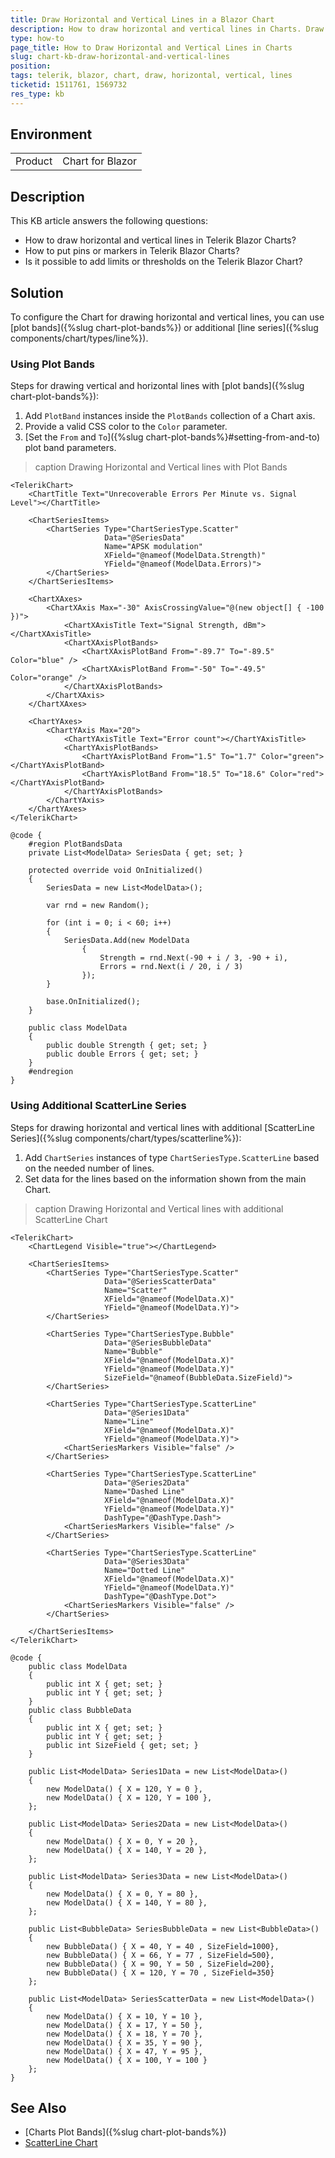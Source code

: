 ```yaml
---
title: Draw Horizontal and Vertical Lines in a Blazor Chart
description: How to draw horizontal and vertical lines in Charts. Draw vertical lines in Charts with line series. Draw horizontal lines in Charts with plot bands.
type: how-to
page_title: How to Draw Horizontal and Vertical Lines in Charts
slug: chart-kb-draw-horizontal-and-vertical-lines
position: 
tags: telerik, blazor, chart, draw, horizontal, vertical, lines
ticketid: 1511761, 1569732
res_type: kb
---
```


## Environment

<table>
    <tbody>
        <tr>
            <td>Product</td>
            <td>Chart for Blazor</td>
        </tr>
    </tbody>
</table>


## Description

This KB article answers the following questions:

* How to draw horizontal and vertical lines in Telerik Blazor Charts?
* How to put pins or markers in Telerik Blazor Charts?
* Is it possible to add limits or thresholds on the Telerik Blazor Chart?

## Solution

To configure the Chart for drawing horizontal and vertical lines, you can use [plot bands]({%slug chart-plot-bands%}) or additional [line series]({%slug components/chart/types/line%}).

### Using Plot Bands

Steps for drawing vertical and horizontal lines with [plot bands]({%slug chart-plot-bands%}):

1. Add `PlotBand` instances inside the `PlotBands` collection of a Chart axis.
2. Provide a valid CSS color to the `Color` parameter.
3. [Set the `From` and `To`]({%slug chart-plot-bands%}#setting-from-and-to) plot band parameters.

>caption Drawing Horizontal and Vertical lines with Plot Bands

`````CSHTML
<TelerikChart>
    <ChartTitle Text="Unrecoverable Errors Per Minute vs. Signal Level"></ChartTitle>

    <ChartSeriesItems>
        <ChartSeries Type="ChartSeriesType.Scatter"
                     Data="@SeriesData"
                     Name="APSK modulation"
                     XField="@nameof(ModelData.Strength)"
                     YField="@nameof(ModelData.Errors)">
        </ChartSeries>
    </ChartSeriesItems>

    <ChartXAxes>
        <ChartXAxis Max="-30" AxisCrossingValue="@(new object[] { -100 })">
            <ChartXAxisTitle Text="Signal Strength, dBm"></ChartXAxisTitle>
            <ChartXAxisPlotBands>
                <ChartXAxisPlotBand From="-89.7" To="-89.5" Color="blue" />
                <ChartXAxisPlotBand From="-50" To="-49.5" Color="orange" />
            </ChartXAxisPlotBands>
        </ChartXAxis>
    </ChartXAxes>

    <ChartYAxes>
        <ChartYAxis Max="20">
            <ChartYAxisTitle Text="Error count"></ChartYAxisTitle>
            <ChartYAxisPlotBands>
                <ChartYAxisPlotBand From="1.5" To="1.7" Color="green"></ChartYAxisPlotBand>
                <ChartYAxisPlotBand From="18.5" To="18.6" Color="red"></ChartYAxisPlotBand>
            </ChartYAxisPlotBands>
        </ChartYAxis>
    </ChartYAxes>
</TelerikChart>

@code {
    #region PlotBandsData
    private List<ModelData> SeriesData { get; set; }

    protected override void OnInitialized()
    {
        SeriesData = new List<ModelData>();

        var rnd = new Random();

        for (int i = 0; i < 60; i++)
        {
            SeriesData.Add(new ModelData
                {
                    Strength = rnd.Next(-90 + i / 3, -90 + i),
                    Errors = rnd.Next(i / 20, i / 3)
                });
        }

        base.OnInitialized();
    }

    public class ModelData
    {
        public double Strength { get; set; }
        public double Errors { get; set; }
    }
    #endregion
}
`````

### Using Additional ScatterLine Series

Steps for drawing horizontal and vertical lines with additional [ScatterLine Series]({%slug components/chart/types/scatterline%}):

1. Add `ChartSeries` instances of type `ChartSeriesType.ScatterLine` based on the needed number of lines.
2. Set data for the lines based on the information shown from the main Chart.

>caption Drawing Horizontal and Vertical lines with additional ScatterLine Chart

````CSHTML
<TelerikChart>
    <ChartLegend Visible="true"></ChartLegend>

    <ChartSeriesItems>
        <ChartSeries Type="ChartSeriesType.Scatter"
                     Data="@SeriesScatterData"
                     Name="Scatter"
                     XField="@nameof(ModelData.X)"
                     YField="@nameof(ModelData.Y)">
        </ChartSeries>

        <ChartSeries Type="ChartSeriesType.Bubble"
                     Data="@SeriesBubbleData"
                     Name="Bubble"
                     XField="@nameof(ModelData.X)"
                     YField="@nameof(ModelData.Y)"
                     SizeField="@nameof(BubbleData.SizeField)">
        </ChartSeries>

        <ChartSeries Type="ChartSeriesType.ScatterLine"
                     Data="@Series1Data"
                     Name="Line"
                     XField="@nameof(ModelData.X)"
                     YField="@nameof(ModelData.Y)">
            <ChartSeriesMarkers Visible="false" />
        </ChartSeries>

        <ChartSeries Type="ChartSeriesType.ScatterLine"
                     Data="@Series2Data"
                     Name="Dashed Line"
                     XField="@nameof(ModelData.X)"
                     YField="@nameof(ModelData.Y)"
                     DashType="@DashType.Dash">
            <ChartSeriesMarkers Visible="false" />
        </ChartSeries>

        <ChartSeries Type="ChartSeriesType.ScatterLine"
                     Data="@Series3Data"
                     Name="Dotted Line"
                     XField="@nameof(ModelData.X)"
                     YField="@nameof(ModelData.Y)"
                     DashType="@DashType.Dot">
            <ChartSeriesMarkers Visible="false" />
        </ChartSeries>

    </ChartSeriesItems>
</TelerikChart>

@code {
    public class ModelData
    {
        public int X { get; set; }
        public int Y { get; set; }
    }
    public class BubbleData
    {
        public int X { get; set; }
        public int Y { get; set; }
        public int SizeField { get; set; }
    }

    public List<ModelData> Series1Data = new List<ModelData>()
    {
        new ModelData() { X = 120, Y = 0 },
        new ModelData() { X = 120, Y = 100 },
    };

    public List<ModelData> Series2Data = new List<ModelData>()
    {
        new ModelData() { X = 0, Y = 20 },
        new ModelData() { X = 140, Y = 20 },
    };

    public List<ModelData> Series3Data = new List<ModelData>()
    {
        new ModelData() { X = 0, Y = 80 },
        new ModelData() { X = 140, Y = 80 },
    };

    public List<BubbleData> SeriesBubbleData = new List<BubbleData>()
    {
        new BubbleData() { X = 40, Y = 40 , SizeField=1000},
        new BubbleData() { X = 66, Y = 77 , SizeField=500},
        new BubbleData() { X = 90, Y = 50 , SizeField=200},
        new BubbleData() { X = 120, Y = 70 , SizeField=350}
    };

    public List<ModelData> SeriesScatterData = new List<ModelData>()
    {
        new ModelData() { X = 10, Y = 10 },
        new ModelData() { X = 17, Y = 50 },
        new ModelData() { X = 18, Y = 70 },
        new ModelData() { X = 35, Y = 90 },
        new ModelData() { X = 47, Y = 95 },
        new ModelData() { X = 100, Y = 100 }
    };
}
````

## See Also

* [Charts Plot Bands]({%slug chart-plot-bands%})
* [ScatterLine Chart](https://demos.telerik.com/blazor-ui/chart/scatter-line-chart)
